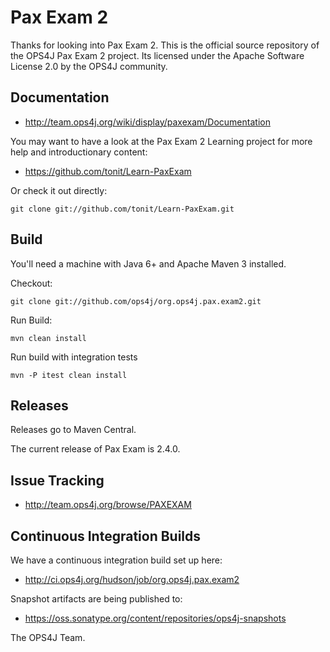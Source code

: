 Pax Exam 2
================================

Thanks for looking into Pax Exam 2.
This is the official source repository of the OPS4J Pax Exam 2 project.
Its licensed under the Apache Software License 2.0 by the OPS4J community.

## Documentation

* <http://team.ops4j.org/wiki/display/paxexam/Documentation>

You may want to have a look at the Pax Exam 2 Learning project for more help and introductionary content:

* <https://github.com/tonit/Learn-PaxExam>

Or check it out directly:

    git clone git://github.com/tonit/Learn-PaxExam.git


## Build

You'll need a machine with Java 6+ and Apache Maven 3 installed.

Checkout:

    git clone git://github.com/ops4j/org.ops4j.pax.exam2.git

Run Build:

    mvn clean install

Run build with integration tests

    mvn -P itest clean install

## Releases

Releases go to Maven Central.

The current release of Pax Exam is 2.4.0.

## Issue Tracking

* <http://team.ops4j.org/browse/PAXEXAM>

## Continuous Integration Builds

We have a continuous integration build set up here:

* <http://ci.ops4j.org/hudson/job/org.ops4j.pax.exam2>

Snapshot artifacts are being published to:

* <https://oss.sonatype.org/content/repositories/ops4j-snapshots>


The OPS4J Team.

